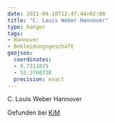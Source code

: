 ```yaml
---
date: 2021-04-18T12:47:44+02:00
title: "C. Louis Weber Hannover"
type: hanger
tags:
- Hannover
- Bekleidungsgeschäft
geojson:
  coordinates:
  - 9.7311875
  - 52.3760738
  precision: exact
---
```


C. Louis Weber Hannover

<div class="source">Gefunden bei <a href="https://www.neue-arbeit-brockensammlung.de/geschaefte/zweigstelle-kim/">KiM</a></div>
